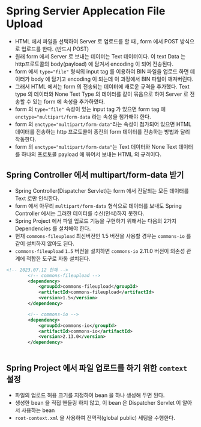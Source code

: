 # Spring Servier Applecation File Upload
- HTML 에서 파일을 선택하여 Server 로 업로드를 할 때 , form 에서 POST 방식으로 업로드를 한다. (반드시 POST)
- 원래 form 에서 Server 로 보내는 데이터는 Text 데이터이다. 이 text Data 는 http프로토콜의 body(payload) 에 담겨서 encoding 이 되어 전송된다.
- form 에서 `type="file"` 형식의 input tag 를 이용하여 BIN 파일을 업로드 하면 데이터가 body 에 담기고 encoding 이 되는데 이 과정에서 BIN 파일이 깨져버린다.
- 그래서 HTML 에서는 form 의 전송되는 데이터에 새로운 규격을 추가했다. Text type 의 데이터와 None Text Type 의 데이터를 같이 묶음으로 하여 Server 로 전송할 수 있는 form 에 속성을 추가하였다.
- form 의 `type="file"` 속성이 있는 input tag 가 있으면 form tag 에 `enctype="multipart/form-data` 라는 속성을 첨가해야 한다.
- form 의 `enctype="multipart/form-data"`라는 속성이 첨가되어 있으면 HTML 데이터를 전송하는 http 프로토콜이 종전의 form 데이터를 전송하는 방법과 달리 작동한다.
- form 의 `enctype="multipart/form-data"`는 Text 데이터와 None Text 데이터를 하나의 프로토콜 payload 에 묶어서 보내는 HTML 의 규격이다.

## Spring Controller 에서 multipart/form-data 받기
- Spring Controller(Dispatcher Servlet)는 form 에서 전달되는 모든 데이터를 Text 로만 인식한다.
- form 에서 아무리 `multipart/form-data` 형식으로 데이터를 보내도 Spring Controller 에서는 그러한 데이터를 수신(인식)하지 못한다.
- Spring Project 에서 파일 업로드 기능을 구현하기 위해서는 다음의 2가지 Dependencies 를 설치해야 한다.
- 현재 `commons-fileupload` 최신버전인 1.5 버전을 사용할 경우는 `commons-io` 를 같이 설치하지 않아도 된다.
- `commons-fileupload` `1.5` 버전을 설치하면 `commons-io` 2.11.0 버전이 의존성 관계에 적합한 도구로 자동 설치된다.

``` xml
<!-- 2023.07.12 현재 -->
		<!-- commons-fileupload -->
		<dependency>
		    <groupId>commons-fileupload</groupId>
		    <artifactId>commons-fileupload</artifactId>
		    <version>1.5</version>
		</dependency>

		<!-- commons-io -->
		<dependency>
		    <groupId>commons-io</groupId>
		    <artifactId>commons-io</artifactId>
		    <version>2.13.0</version>
		</dependency>
		
``` 

## Spring Project 에서 파일 업로드를 하기 위한 `context` 설정
- 파일의 업로드 허용 크기를 지정하여 bean 을 하나 생성해 두면 된다.
- 생성한 bean 을 직접 핸들링 하지 않고, 이 bean 은 Dispatcher Servlet 이 알아서 사용하는 bean
- `root-context.xml` 을 사용하여 전역적(global public) 세팅을 수행한다.









